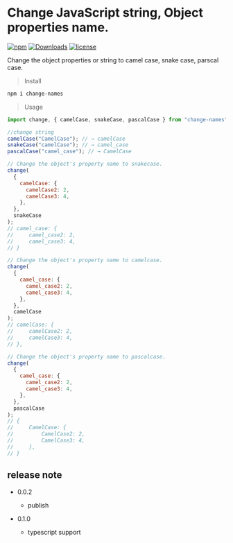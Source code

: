 # Change JavaScript string, Object properties name.

[![npm](https://img.shields.io/npm/v/change-names)](https://www.npmjs.com/package/change-names)
[![Downloads](https://img.shields.io/npm/dt/change-names)](http://npm-stat.com/charts.html?package=change-names)
[![license](https://img.shields.io/npm/l/change-names)](https://img.shields.io/npm/l/change-names)

Change the object properties or string to camel case, snake case, parscal case.

> Install

```bash
npm i change-names
```

> Usage

```javascript
import change, { camelCase, snakeCase, pascalCase } from "change-names";

//change string
camelCase("CamelCase"); // → camelCase
snakeCase("camelCase"); // → camel_case
pascalCase("camel_case"); // → CamelCase

// Change the object's property name to snakecase.
change(
  {
    camelCase: {
      camelCase2: 2,
      camelCase3: 4,
    },
  },
  snakeCase
);
// camel_case: {
//     camel_case2: 2,
//     camel_case3: 4,
// }

// Change the object's property name to camelcase.
change(
  {
    camel_case: {
      camel_case2: 2,
      camel_case3: 4,
    },
  },
  camelCase
);
// camelCase: {
//     camelCase2: 2,
//     camelCase3: 4,
// },

// Change the object's property name to pascalcase.
change(
  {
    camel_case: {
      camel_case2: 2,
      camel_case3: 4,
    },
  },
  pascalCase
);
// {
//     CamelCase: {
//         CamelCase2: 2,
//         CamelCase3: 4,
//     },
// }

```

## release note

* 0.0.2
  * publish

* 0.1.0
  * typescript support
